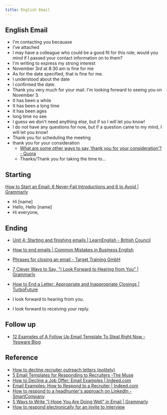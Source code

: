 ```yaml
---
title: English Email
---
```


## English Email

* I'm contacting you becauase
* I’ve attached
* I may have a colleague who could be a good fit for this role; would you mind if I passed your contact information on to them?
* I'm writing to express my strong interest
* November 3rd at 8:30 am is fine for me
* As for the date specified, that is fine for me.
* I understood about the date
* I confirmed the date.
* Thank you very much for your mail. I'm looking forward to seeing you on November 3.
* It has been a while
* It has been a long time
* It has been ages
* long time no see
* I guess we don't need anything else, but if so I will let you know!
* I do not have any questions for now, but if a question came to my mind, I will let you know!
* Thank you for scheduling the meeting
* thank you for your consideration
    * [What are some other ways to say 'thank you for your consideration'? \- Quora](https://www.quora.com/What-are-some-other-ways-to-say-thank-you-for-your-consideration)
    * Thanks/Thank you for taking the time to…

## Starting
[How to Start an Email: 6 Never\-Fail Introductions and 6 to Avoid \| Grammarly](https://www.grammarly.com/blog/how-to-start-an-email/)

* Hi [name]
* Hello, Hello [name]
* Hi everyone,

## Ending
* [Unit 4: Starting and finishing emails \| LearnEnglish \- British Council](https://learnenglish.britishcouncil.org/en/english-emails/unit-4-starting-and-finishing-emails)
* [How to end emails \| Common Mistakes in Business English](https://blog.harwardcommunications.com/2012/11/06/how-to-end-emails/)
* [Phrases for closing an email \- Target Training GmbH](https://www.targettraining.eu/20-phrases-closing-email/)
* [7 Clever Ways to Say, "I Look Forward to Hearing from You" \| Grammarly](https://www.grammarly.com/blog/i-look-forward-to-hearing-from-you/)
* [How to End a Letter: Appropriate and Inappropriate Closings \| TurboFuture](https://turbofuture.com/internet/How-to-end-a-letter-in-English-Examples-of-closing-sentences)

* I look forward to hearing from you.
* I look forward to receiving your reply.

## Follow up
* [12 Examples of A Follow Up Email Template To Steal Right Now \- Yesware Blog](https://www.yesware.com/blog/follow-up-email-template/)

## Reference
* [How to decline recruiter outreach letters (politely)](https://blog.staffingadvisors.com/2014/11/20/decline-recruiters-outreach-politely)
* [5 Email Templates for Responding to Recruiters -The Muse](https://www.themuse.com/advice/5-email-templates-to-respond-to-recruiters-no-matter-where-you-are-in-your-search)
* [How to Decline a Job Offer: Email Examples | Indeed.com](https://www.indeed.com/career-advice/finding-a-job/how-to-decline-a-job-offer-email-examples)
* [Email Examples: How to Respond to a Recruiter | Indeed.com](https://www.indeed.com/career-advice/finding-a-job/email-examples-how-to-respond-to-a-recruiter)
* [How to respond to a headhunter's approach on LinkedIn - SmartCompany](https://www.smartcompany.com.au/people-human-resources/professional-development/the-right-way-to-respond-to-a-headhunters-approach-on-linkedin/)
* [5 Ways to Write &quot;I Hope You Are Doing Well&quot; in Email | Grammarly](https://www.grammarly.com/blog/i-hope-youre-doing-well/)
* [How to respond electronically for an invite to interview](https://www.paxus.com.au/blog/respond-electronically-invite-interview/)
